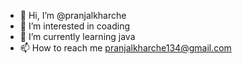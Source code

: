 - 👋 Hi, I’m @pranjalkharche
- 👀 I’m interested in coading
- 🌱 I’m currently learning java
- 📫 How to reach me pranjalkharche134@gmail.com

<!---
pranjalkharche8/pranjalkharche8 is a ✨ special ✨ repository because its `README.md` (this file) appears on your GitHub profile.
You can click the Preview link to take a look at your changes.
--->
